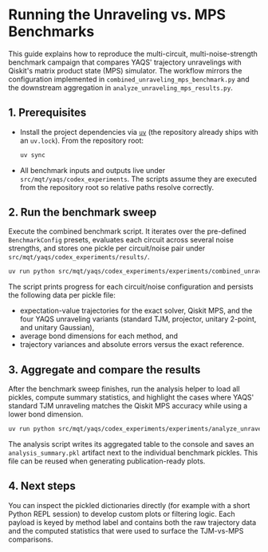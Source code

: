 # Running the Unraveling vs. MPS Benchmarks

This guide explains how to reproduce the multi-circuit, multi-noise-strength
benchmark campaign that compares YAQS' trajectory unravelings with Qiskit's
matrix product state (MPS) simulator. The workflow mirrors the configuration
implemented in `combined_unraveling_mps_benchmark.py` and the downstream
aggregation in `analyze_unraveling_mps_results.py`.

## 1. Prerequisites

* Install the project dependencies via [`uv`](https://github.com/astral-sh/uv)
  (the repository already ships with an `uv.lock`). From the repository root:

  ```bash
  uv sync
  ```

* All benchmark inputs and outputs live under
  `src/mqt/yaqs/codex_experiments`. The scripts assume they are executed from
  the repository root so relative paths resolve correctly.

## 2. Run the benchmark sweep

Execute the combined benchmark script. It iterates over the pre-defined
`BenchmarkConfig` presets, evaluates each circuit across several noise strengths,
and stores one pickle per circuit/noise pair under
`src/mqt/yaqs/codex_experiments/results/`.

```bash
uv run python src/mqt/yaqs/codex_experiments/experiments/combined_unraveling_mps_benchmark.py
```

The script prints progress for each circuit/noise configuration and persists the
following data per pickle file:

* expectation-value trajectories for the exact solver, Qiskit MPS, and the
  four YAQS unraveling variants (standard TJM, projector, unitary 2-point, and
  unitary Gaussian),
* average bond dimensions for each method, and
* trajectory variances and absolute errors versus the exact reference.

## 3. Aggregate and compare the results

After the benchmark sweep finishes, run the analysis helper to load all pickles,
compute summary statistics, and highlight the cases where YAQS' standard TJM
unraveling matches the Qiskit MPS accuracy while using a lower bond dimension.

```bash
uv run python src/mqt/yaqs/codex_experiments/experiments/analyze_unraveling_mps_results.py
```

The analysis script writes its aggregated table to the console and saves an
`analysis_summary.pkl` artifact next to the individual benchmark pickles. This
file can be reused when generating publication-ready plots.

## 4. Next steps

You can inspect the pickled dictionaries directly (for example with a short
Python REPL session) to develop custom plots or filtering logic. Each payload is
keyed by method label and contains both the raw trajectory data and the computed
statistics that were used to surface the TJM-vs-MPS comparisons.

